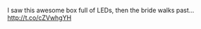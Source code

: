 I saw this awesome box full of LEDs, then the bride walks past... <a href="http://t.co/cZVwhgYH">http://t.co/cZVwhgYH</a>